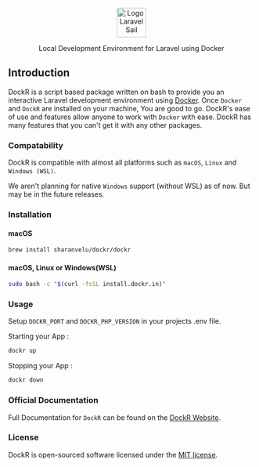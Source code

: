 <p align="center"><img style="height: 60px" src="https://docs.dockr.in/logo/half.png" alt="Logo Laravel Sail"></p>
<p align="center">Local Development Environment for Laravel using Docker</p>

## Introduction

DockR is a script based package written on bash to provide you an interactive Laravel development environment using [Docker](https://www.docker.com/). Once `Docker` and `DockR` are installed on your machine, You are good to go. DockR's ease of use and features allow anyone to work with `Docker` with ease.
DockR has many features that you can't get it with any other packages.

### Compatability

DockR is compatible with almost all platforms such as `macOS`, `Linux` and `Windows (WSL)`.

We aren't planning for native `Windows` support (without WSL) as of now. But may be in the future releases.

### Installation

#### macOS

```bash
brew install sharanvelu/dockr/dockr
```

#### macOS, Linux or Windows(WSL)

```bash
sudo bash -c "$(curl -fsSL install.dockr.in)"
```

### Usage

Setup `DOCKR_PORT` and `DOCKR_PHP_VERSION` in your projects .env file.

Starting your App :

```bash
dockr up
```

Stopping your App :

```bash
dockr down
```

### Official Documentation

Full Documentation for `DockR` can be found on the [DockR Website](https://docs.dockr.in).

### License

DockR is open-sourced software licensed under the [MIT license](LICENSE).
